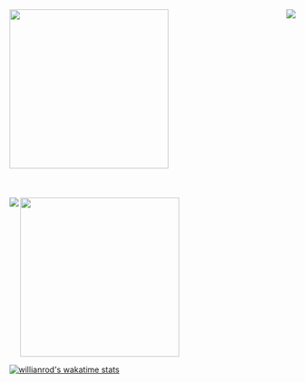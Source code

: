 

<div>
<a href="https://github.com/brenomiloch">
  <img height="280em" src="https://github.githubassets.com/images/modules/logos_page/Octocat.png">
  <img  align="right" src="https://github-readme-stats.vercel.app/api?username=anuraghazra&show_icons=true&theme=dark&include_all_commits=true&count_private=true" />
</a>
  </br>
   </br>
    </br>
     </br>
     <a href="https://github.com/brenomiloch">
  <img height="280em" src="https://github.githubassets.com/images/modules/logos_page/Octocat.png">
  <img  align="left" src="https://github-readme-stats.vercel.app/api/top-langs/?username=anuraghazra&layout=compact&theme=dark" />
</a>
</div>




[![willianrod's wakatime stats](https://github-readme-stats.vercel.app/api/wakatime?username=willianrod&theme=dark)](https://github.com/anuraghazra/github-readme-stats)




<!---
brenomiloch/brenomiloch is a ✨ special ✨ repository because its `README.md` (this file) appears on your GitHub profile.
You can click the Preview link to take a look at your changes.
--->
